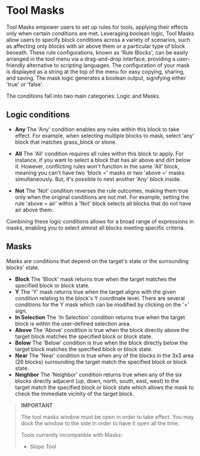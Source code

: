 # Tool Masks

Tool Masks empower users to set up rules for tools, applying their effects only when certain conditions are met. Leveraging boolean logic, Tool Masks allow users to specify block conditions across a variety of scenarios, such as affecting only blocks with air above them or a particular type of block beneath. These rule configurations, known as 'Rule Blocks', can be easily arranged in the tool menu via a drag-and-drop interface, providing a user-friendly alternative to scripting languages. The configuration of your mask is displayed as a string at the top of the menu for easy copying, sharing, and saving. The mask logic generates a boolean output, signifying either 'true' or 'false'.
    
The conditions fall into two main categories: Logic and Masks.
    
## Logic conditions
    
- **Any**
The 'Any' condition enables any rules within this block to take effect. For example, when selecting multiple blocks to mask, select 'any' block that matches grass_block or stone.

- **All**
The 'All' condition requires all rules within this block to apply. For instance, if you want to select a block that has air above and dirt below it. However, conflicting rules won't function in the same 'All' block, meaning you can't have two 'block =' masks or two 'above =' masks simultaneously. But, it's possible to nest another 'Any' block inside.

- **Not**
The 'Not' condition reverses the rule outcomes, making them true only when the original conditions are not met. For example, setting the rule 'above = air' within a 'Not' block selects all blocks that do not have air above them.
    
Combining these logic conditions allows for a broad range of expressions in masks, enabling you to select almost all blocks meeting specific criteria.
    
## Masks
    
Masks are conditions that depend on the target's state or the surrounding blocks' state.
    
- **Block**
The 'Block' mask returns true when the target matches the specified block or block state.
- **Y**
The 'Y' mask returns true when the target aligns with the given condition relating to the block's Y coordinate level. There are several conditions for the Y mask which can be modified by clicking on the '=' sign.
- **In Selection**
The 'In Selection' condition returns true when the target block is within the user-defined selection area.
- **Above**
The 'Above' condition is true when the block directly above the target block matches the specified block or block state.
- **Below**
The 'Below' condition is true when the block directly below the target block matches the specified block or block state.
- **Near**
The 'Near' condition is true when any of the blocks in the 3x3 area (26 blocks) surrounding the target match the specified block or block state.
- **Neighbor**
The 'Neighbor' condition returns true when any of the six blocks directly adjacent (up, down, north, south, east, west) to the target match the specified block or block state which allows the mask to check the immediate vicinity of the target block.

> **IMPORTANT**
> 
> The tool masks window must be open in order to take effect. You may dock the window to the side in order to have it open all the time.
>
> Tools currently incompatible with Masks:
> - Slope Tool
